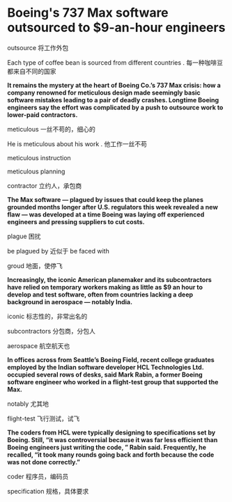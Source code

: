 # Boeing's 737 Max software outsourced to $9-an-hour engineers

outsource  将工作外包

Each type of coffee bean is sourced from different countries .  每一种咖啡豆都来自不同的国家



**It remains the mystery at the heart of Boeing Co.’s 737 Max crisis: how a company renowned for meticulous design made seemingly basic software mistakes leading to a pair of deadly crashes. Longtime Boeing engineers say the effort was complicated by a push to outsource work to lower-paid contractors.**

meticulous  一丝不苟的，细心的

He is meticulous about his work .  他工作一丝不苟

meticulous instruction 

meticulous planning 

contractor  立约人，承包商



**The Max software — plagued by issues that could keep the planes grounded months longer after U.S. regulators this week revealed a new flaw — was developed at a time Boeing was laying off experienced engineers and pressing suppliers to cut costs.**

plague 困扰

be plagued by    近似于  be faced with 

groud  地面，使停飞



**Increasingly, the iconic American planemaker and its subcontractors have relied on temporary workers making as little as $9 an hour to develop and test software, often from countries lacking a deep background in aerospace — notably India.**

iconic  标志性的，非常出名的

subcontractors	分包商，分包人

aerospace	 航空航天也



**In offices across from Seattle’s Boeing Field, recent college graduates employed by the Indian software developer HCL Technologies Ltd. occupied several rows of desks, said Mark Rabin, a former Boeing software engineer who worked in a flight-test group that supported the Max.**

notably	尤其地

flight-test  飞行测试，试飞



**The coders from HCL were typically designing to specifications set by Boeing. Still, “it was controversial because it was far less efficient than Boeing engineers just writing the code, ” Rabin said. Frequently, he recalled, “it took many rounds going back and forth because the code was not done correctly.”**

coder 	程序员，编码员

specification 规格，具体要求

